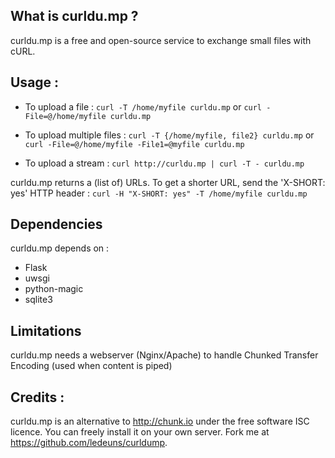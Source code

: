 ## What is curldu.mp ?
curldu.mp is a free and open-source service to exchange small files with cURL.

## Usage :
* To upload a file :
  `curl -T /home/myfile curldu.mp`
or
  `curl -File=@/home/myfile curldu.mp`

* To upload multiple files :
  `curl -T {/home/myfile, file2} curldu.mp`
or
  `curl -File=@/home/myfile -File1=@myfile curldu.mp`

* To upload a stream :
  `curl http://curldu.mp | curl -T - curldu.mp`

curldu.mp returns a (list of) URLs. To get a shorter URL, send the 'X-SHORT: yes' HTTP header :
  `curl -H "X-SHORT: yes" -T /home/myfile curldu.mp`

## Dependencies
curldu.mp depends on :
* Flask
* uwsgi
* python-magic
* sqlite3

## Limitations
curldu.mp needs a webserver (Nginx/Apache) to handle Chunked Transfer Encoding (used when content is piped)

## Credits :
curldu.mp is an alternative to http://chunk.io under the free software ISC licence. You can freely install it on your own server. Fork me at https://github.com/ledeuns/curldump.
